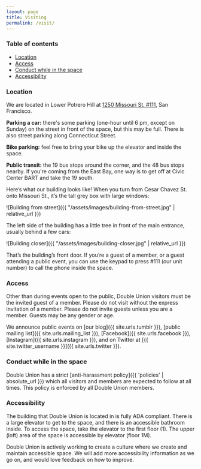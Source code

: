 ```yaml
---
layout: page
title: Visiting
permalink: /visit/
---
```


### Table of contents

* [Location](#location)
* [Access](#access)
* [Conduct while in the space](#conduct-while-in-the-space)
* [Accessibility](#accessibility)

### Location

We are located in Lower Potrero Hill at [1250 Missouri St. #111](https://www.google.com/maps/place/1250+Missouri+St,+San+Francisco,+CA+94107/@37.7504873,-122.3978271,17z/data=!3m1!4b1!4m2!3m1!1s0x808f7fae0730e01b:0x8ee0ca3bde3eae0d), San Francisco.

**Parking a car:**
there's some parking (one-hour until 6 pm, except on Sunday) on the street in front of the space, but this may be full. There is also street parking along Connecticut Street.

**Bike parking:**
feel free to bring your bike up the elevator and inside the space.

**Public transit:**
the 19 bus stops around the corner, and the 48 bus stops nearby. If you're coming from the East Bay, one way is to get off at Civic Center BART and take the 19 south.

Here’s what our building looks like! When you turn from Cesar Chavez St. onto Missouri St., it’s the tall grey box with large windows:

![Building from street]({{ "/assets/images/building-from-street.jpg" | relative_url }})

The left side of the building has a little tree in front of the main entrance, usually behind a few cars:

![Building closer]({{ "/assets/images/building-closer.jpg" | relative_url }})

That’s the building’s front door. If you’re a guest of a member, or a guest attending a public event, you can use the keypad to press #111 (our unit number) to call the phone inside the space.

### Access

Other than during events open to the public, Double Union visitors must be the invited guest of a member. Please do not visit without the express invitation of a member. Please do not invite guests unless you are a member. Guests may be any gender or age.

We announce public events on [our blog]({{ site.urls.tumblr }}), [public mailing list]({{ site.urls.mailing_list }}), [Facebook]({{ site.urls.facebook }}), [Instagram]({{ site.urls.instagram }}), and on Twitter at [{{ site.twitter_username }}]({{ site.urls.twitter }}).

### Conduct while in the space

Double Union has a strict [anti-harassment policy]({{ 'policies' | absolute_url }}) which all visitors and members are expected to follow at all times. This policy is enforced by all Double Union members.

### Accessibility

The building that Double Union is located in is fully ADA compliant. There is a large elevator to get to the space, and there is an accessible bathroom inside. To access the space, take the elevator to the first floor (1). The upper (loft) area of the space is accessible by elevator (floor 1M).

Double Union is actively working to create a culture where we create and maintain accessible space. We will add more accessibility information as we go on, and would love feedback on how to improve.
